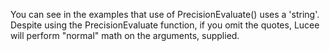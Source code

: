 You can see in the examples that use of PrecisionEvaluate() uses a 'string'.
Despite using the PrecisionEvaluate function, if you omit the quotes, Lucee will perform "normal" math on the arguments, supplied.